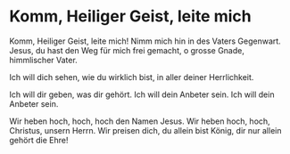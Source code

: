# Komm, Heiliger Geist, leite mich

Komm, Heiliger Geist, leite mich! Nimm mich hin in des Vaters Gegenwart. Jesus, du hast den Weg für mich frei gemacht, o grosse Gnade, himmlischer Vater.

Ich will dich sehen, wie du wirklich bist, in aller deiner Herrlichkeit.

Ich will dir geben, was dir gehört. Ich will dein Anbeter sein. Ich will dein Anbeter sein.

Wir heben hoch, hoch, hoch den Namen Jesus. Wir heben hoch, hoch, Christus, unsern Herrn. Wir preisen dich, du allein bist König, dir nur allein gehört die Ehre!
